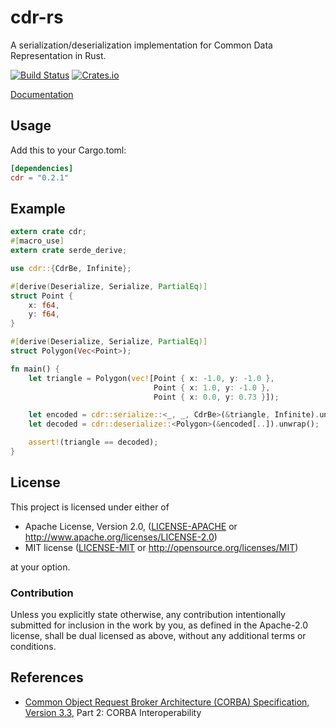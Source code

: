 # cdr-rs

A serialization/deserialization implementation for Common Data Representation in Rust.

[![Build Status](https://travis-ci.org/hrektts/cdr-rs.svg?branch=master)](https://travis-ci.org/hrektts/cdr-rs)
[![Crates.io](https://img.shields.io/crates/v/cdr.svg?maxAge=2592000)](https://crates.io/crates/cdr)

[Documentation](https://docs.rs/cdr)

## Usage

Add this to your Cargo.toml:

``` toml
[dependencies]
cdr = "0.2.1"
```

## Example

``` rust
extern crate cdr;
#[macro_use]
extern crate serde_derive;

use cdr::{CdrBe, Infinite};

#[derive(Deserialize, Serialize, PartialEq)]
struct Point {
    x: f64,
    y: f64,
}

#[derive(Deserialize, Serialize, PartialEq)]
struct Polygon(Vec<Point>);

fn main() {
    let triangle = Polygon(vec![Point { x: -1.0, y: -1.0 },
                                Point { x: 1.0, y: -1.0 },
                                Point { x: 0.0, y: 0.73 }]);

    let encoded = cdr::serialize::<_, _, CdrBe>(&triangle, Infinite).unwrap();
    let decoded = cdr::deserialize::<Polygon>(&encoded[..]).unwrap();

    assert!(triangle == decoded);
}
```

## License

This project is licensed under either of

 * Apache License, Version 2.0, ([LICENSE-APACHE](LICENSE-APACHE) or
   http://www.apache.org/licenses/LICENSE-2.0)
 * MIT license ([LICENSE-MIT](LICENSE-MIT) or
   http://opensource.org/licenses/MIT)

at your option.

### Contribution

Unless you explicitly state otherwise, any contribution intentionally submitted
for inclusion in the work by you, as defined in the Apache-2.0 license, shall be
dual licensed as above, without any additional terms or conditions.

## References

- [Common Object Request Broker Architecture (CORBA) Specification, Version 3.3](http://www.omg.org/spec/CORBA/3.3/), Part 2: CORBA Interoperability
